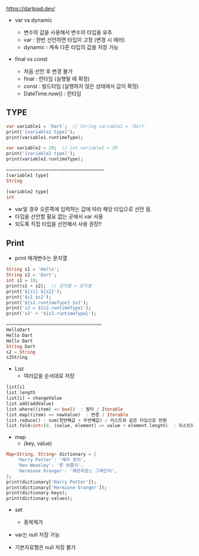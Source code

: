 
https://dartpad.dev/


- var vs dynamic
	- 변수의 값을 사용해서 변수의 타입을 유추
	- var : 한번 선언하면 타입이 고정 (변경 시 에러)
	- dynamic : 계속 다른 타입의 값을 저장 가능

- final vs const
	- 처음 선언 후 변경 불가
	- final : 런타임 (실행될 때 확정)
	- const : 빌드타임 (실행하지 않은 상태에서 값이 확정)
	- DateTime.now() : 런타임

## TYPE
```Dart
var variable1 = 'Dart';  // String variable1 = 'Dart'
print('[variable1 type]');
print(variable1.runtimeType);

var variable2 = 20;  // int variable2 = 20
print('[variable2 type]');
print(variable2.runtimeType);

=====================================
[variable1 type]
String

[variable2 type]
int
```

- var일 경우 오른쪽에 입력하는 값에 따라 해당 타입으로 선언 됨.
- 타입을 선언할 필요 없는 곳에서 var 사용
- 되도록 직접 타입을 선언해서 사용 권장!!

## Print
- print 매개변수는 문자열
```Dart
String s1 = 'Hello';
String s2 = 'Dart';
int i1 = 10;
print(s1 + s2);  // 문자열 + 문자열
print('${s1} ${s2}');  
print('$s1 $s2');
print('${s1.runtimeType} $s2');
print('s2 = ${s2.runtimeType}');
print('s2' + '${s2.runtimeType}');

====================================
HelloDart
Hello Dart
Hello Dart
String Dart
s2 = String
s2String
```


- List
	- 여러값을 순서대로 저장
```Dart
list[i]
list.length
list[i] = changeValue
list.add(addValue)
list.where((item) => bool)  : 필터 / Iterable
list.map((item) => newValue)  : 변경 / Iterable
list.reduce() : sum(첫번째값 + 두번쨰값) / 리스트와 같은 타입으로 반환
list.fold<int>(0, (value, element) => value + element.length)  : 리스트와 다른타입으로 반환 가능
```
	

- map
	- (key, value)
```Dart
Map<String, String> dictionary = {
	'Harry Potter': '해리 포터',
	'Ron Weasley': '론 위즐리',
	'Hermione Granger': '헤르미온느 그레인저',
};
print(dictionary['Harry Potter']);
print(dictionary['Hermione Granger']);
print(dictionary.keys);
print(dictionary.values);
```

- set
	- 중복제거


- var는 null 저장 가능
- 기본자료형은 null 저장 불가
